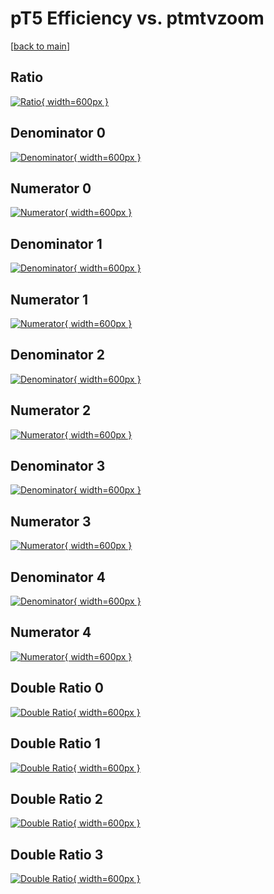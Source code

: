 # pT5 Efficiency vs. ptmtvzoom

[[back to main](./)]



## Ratio

[![Ratio](../mtv/var/pT5_vtr_321_-1_eff_ptmtvzoom.png){ width=600px }](../mtv/var/pT5_vtr_321_-1_eff_ptmtvzoom.pdf)

## Denominator 0

[![Denominator](../mtv/den/pT5_vtr_321_-1_eff_ptmtvzoom_den0.png){ width=600px }](../mtv/den/pT5_vtr_321_-1_eff_ptmtvzoom_den0.pdf)

## Numerator 0

[![Numerator](../mtv/num/pT5_vtr_321_-1_eff_ptmtvzoom_num0.png){ width=600px }](../mtv/num/pT5_vtr_321_-1_eff_ptmtvzoom_num0.pdf)

## Denominator 1

[![Denominator](../mtv/den/pT5_vtr_321_-1_eff_ptmtvzoom_den1.png){ width=600px }](../mtv/den/pT5_vtr_321_-1_eff_ptmtvzoom_den1.pdf)

## Numerator 1

[![Numerator](../mtv/num/pT5_vtr_321_-1_eff_ptmtvzoom_num1.png){ width=600px }](../mtv/num/pT5_vtr_321_-1_eff_ptmtvzoom_num1.pdf)

## Denominator 2

[![Denominator](../mtv/den/pT5_vtr_321_-1_eff_ptmtvzoom_den2.png){ width=600px }](../mtv/den/pT5_vtr_321_-1_eff_ptmtvzoom_den2.pdf)

## Numerator 2

[![Numerator](../mtv/num/pT5_vtr_321_-1_eff_ptmtvzoom_num2.png){ width=600px }](../mtv/num/pT5_vtr_321_-1_eff_ptmtvzoom_num2.pdf)

## Denominator 3

[![Denominator](../mtv/den/pT5_vtr_321_-1_eff_ptmtvzoom_den3.png){ width=600px }](../mtv/den/pT5_vtr_321_-1_eff_ptmtvzoom_den3.pdf)

## Numerator 3

[![Numerator](../mtv/num/pT5_vtr_321_-1_eff_ptmtvzoom_num3.png){ width=600px }](../mtv/num/pT5_vtr_321_-1_eff_ptmtvzoom_num3.pdf)

## Denominator 4

[![Denominator](../mtv/den/pT5_vtr_321_-1_eff_ptmtvzoom_den4.png){ width=600px }](../mtv/den/pT5_vtr_321_-1_eff_ptmtvzoom_den4.pdf)

## Numerator 4

[![Numerator](../mtv/num/pT5_vtr_321_-1_eff_ptmtvzoom_num4.png){ width=600px }](../mtv/num/pT5_vtr_321_-1_eff_ptmtvzoom_num4.pdf)

## Double Ratio 0

[![Double Ratio](../mtv/ratio/pT5_vtr_321_-1_eff_ptmtvzoom_ratio0.png){ width=600px }](../mtv/ratio/pT5_vtr_321_-1_eff_ptmtvzoom_ratio0.pdf)

## Double Ratio 1

[![Double Ratio](../mtv/ratio/pT5_vtr_321_-1_eff_ptmtvzoom_ratio1.png){ width=600px }](../mtv/ratio/pT5_vtr_321_-1_eff_ptmtvzoom_ratio1.pdf)

## Double Ratio 2

[![Double Ratio](../mtv/ratio/pT5_vtr_321_-1_eff_ptmtvzoom_ratio2.png){ width=600px }](../mtv/ratio/pT5_vtr_321_-1_eff_ptmtvzoom_ratio2.pdf)

## Double Ratio 3

[![Double Ratio](../mtv/ratio/pT5_vtr_321_-1_eff_ptmtvzoom_ratio3.png){ width=600px }](../mtv/ratio/pT5_vtr_321_-1_eff_ptmtvzoom_ratio3.pdf)

